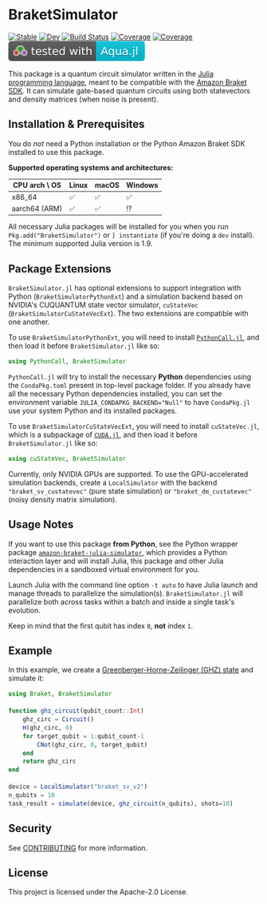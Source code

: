 # BraketSimulator

[![Stable](https://img.shields.io/badge/docs-stable-blue.svg)](https://amazon-braket.github.io/BraketSimulator.jl/stable/)
[![Dev](https://img.shields.io/badge/docs-dev-blue.svg)](https://amazon-braket.github.io/BraketSimulator.jl/dev/)
[![Build Status](https://github.com/amazon-braket/BraketSimulator.jl/actions/workflows/CI.yml/badge.svg?branch=main)](https://github.com/amazon-braket/BraketSimulator.jl/actions/workflows/CI.yml?query=branch%3Amain)
[![Coverage](https://codecov.io/gh/amazon-braket/BraketSimulator.jl/branch/main/graph/badge.svg)](https://codecov.io/gh/amazon-braket/BraketSimulator.jl)
[![Coverage](https://coveralls.io/repos/github/amazon-braket/BraketSimulator.jl/badge.svg?branch=main)](https://coveralls.io/github/amazon-braket/BraketSimulator.jl?branch=main)
[![Aqua](https://raw.githubusercontent.com/JuliaTesting/Aqua.jl/master/badge.svg)](https://github.com/JuliaTesting/Aqua.jl)

This package is a quantum circuit simulator written in the [Julia programming language](https://julialang.org/), meant to be compatible with the [Amazon Braket SDK](https://github.com/aws/amazon-braket-sdk-python). It can simulate gate-based quantum circuits using both statevectors and density matrices (when noise is present).

## Installation & Prerequisites

You do *not* need a Python installation or the Python Amazon Braket SDK installed to use this package.

**Supported operating systems and architectures:**

| CPU arch \ OS | Linux | macOS | Windows |
| ------------- | ----- | ----- | ------- |
| x86\_64       | :white_check_mark: | :white_check_mark: | :white_check_mark: |
| aarch64 (ARM) | :white_check_mark: | :white_check_mark: | :interrobang: |


All necessary Julia packages will be installed for you when you run `Pkg.add("BraketSimulator")` or `] instantiate` (if you're doing a `dev` install). The minimum supported Julia version is 1.9.

## Package Extensions

`BraketSimulator.jl` has optional extensions to support integration with Python (`BraketSimulatorPythonExt`) and a simulation backend based on NVIDIA's CUQUANTUM state vector simulator, `cuStateVec` (`BraketSimulatorCuStateVecExt`). The two extensions are compatible with one another.

To use `BraketSimulatorPythonExt`, you will need to install [`PythonCall.jl`](https://github.com/JuliaPy/PythonCall.jl), and then load it before `BraketSimulator.jl` like so:
```julia
using PythonCall, BraketSimulator
```
`PythonCall.jl` will try to install the necessary **Python** dependencies using the `CondaPkg.toml` present in top-level package folder. If you already have all the necessary Python dependencies installed, you can set the environment variable `JULIA_CONDAPKG_BACKEND="Null"` to have `CondaPkg.jl` use your system Python and its installed packages.

To use `BraketSimulatorCuStateVecExt`, you will need to install `cuStateVec.jl`, which is a subpackage of [`CUDA.jl`](https://github.com/JuliaGPU/CUDA.jl), and then load it before `BraketSimulator.jl` like so:
```julia
using cuStateVec, BraketSimulator
```
Currently, only NVIDIA GPUs are supported. To use the GPU-accelerated simulation backends, create a `LocalSimulator` with the backend `"braket_sv_custatevec"` (pure state simulation) or `"braket_dm_custatevec"` (noisy density matrix simulation).

## Usage Notes

If you want to use this package **from Python**, see the Python wrapper package [`amazon-braket-julia-simulator`](), which provides a Python interaction layer and will install Julia, this package and other Julia dependencies in a sandboxed virtual environment for you.

Launch Julia with the command line option `-t auto` to have Julia launch and manage threads to parallelize the simulation(s). `BraketSimulator.jl` will parallelize both across tasks within a batch and inside a single task's evolution.

Keep in mind that the first qubit has index `0`, **not** index `1`.

## Example

In this example, we create a [Greenberger-Horne-Zeilinger (GHZ) state](https://en.wikipedia.org/wiki/Greenberger%E2%80%93Horne%E2%80%93Zeilinger_state) and simulate it:

```julia
using Braket, BraketSimulator

function ghz_circuit(qubit_count::Int)
    ghz_circ = Circuit()
    H(ghz_circ, 0)
    for target_qubit = 1:qubit_count-1
        CNot(ghz_circ, 0, target_qubit)
    end
    return ghz_circ 
end

device = LocalSimulator("braket_sv_v2")
n_qubits = 10
task_result = simulate(device, ghz_circuit(n_qubits), shots=10)
```

## Security

See [CONTRIBUTING](CONTRIBUTING.md#security-issue-notifications) for more information.

## License

This project is licensed under the Apache-2.0 License.
